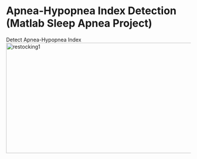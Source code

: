 Apnea-Hypopnea Index Detection (Matlab Sleep Apnea Project)
===

Detect Apnea-Hypopnea Index
<IMG SRC="https://dl.dropboxusercontent.com/u/24447938/frontend.jpg" ALT="restocking1" WIDTH=700 HEIGHT=300>